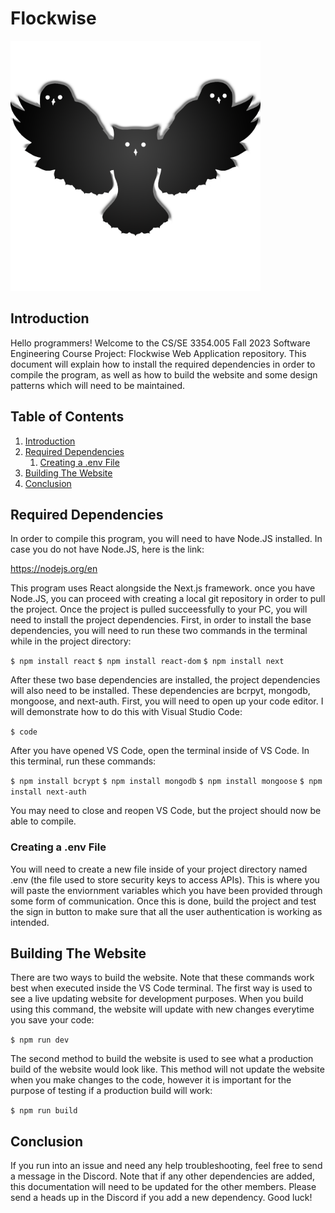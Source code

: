 # Flockwise
<img src="/flockwise/public/assets/images/Flockwise.png" alt="drawing" width="400"/>

## Introduction<a name="introduction"></a>
<p>Hello programmers! Welcome to the CS/SE 3354.005 Fall 2023 Software Engineering Course Project: Flockwise Web Application repository. This document will explain how to install the required dependencies in order to compile the program, as well as how to build the website and some design patterns which will need to be maintained.</p>

## Table of Contents
1. [Introduction](#introduction)
2. [Required Dependencies](#dependencies)
   1. [Creating a .env File](#env)
4. [Building The Website](#building)
5. [Conclusion](#conclusion)

## Required Dependencies<a name="dependencies"></a>
<p>In order to compile this program, you will need to have Node.JS installed. In case you do not have Node.JS, here is the link:</p>

https://nodejs.org/en

<p>This program uses React alongside the Next.js framework. once you have Node.JS, you can proceed with creating a local git repository in order to pull the project. Once the project is pulled succeessfully to your PC, you will need to install the project dependencies. First, in order to install the base dependencies, you will need to run these two commands in the terminal while in the project directory:</p>

`$ npm install react`
`$ npm install react-dom`
`$ npm install next`

<p>After these two base dependencies are installed, the project dependencies will also need to be installed. These dependencies are bcrpyt, mongodb, mongoose, and next-auth. First, you will need to open up your code editor. I will demonstrate how to do this with Visual Studio Code:</p>

`$ code`

<p>After you have opened VS Code, open the terminal inside of VS Code. In this terminal, run these commands:</p>

`$ npm install bcrypt`
`$ npm install mongodb`
`$ npm install mongoose`
`$ npm install next-auth`

<p>You may need to close and reopen VS Code, but the project should now be able to compile.</p>

### Creating a .env File<a name="env"></a>
<p>You will need to create a new file inside of your project directory named .env (the file used to store security keys to access APIs). This is where you will paste the enviornment variables which you have been provided through some form of communication. Once this is done, build the project and test the sign in button to make sure that all the user authentication is working as intended.</p>

## Building The Website<a name="building"></a>
<p>There are two ways to build the website. Note that these commands work best when executed inside the VS Code terminal. The first way is used to see a live updating website for development purposes. When you build using this command, the website will update with new changes everytime you save your code:</p>

`$ npm run dev`

<p>The second method to build the website is used to see what a production build of the website would look like. This method will not update the website when you make changes to the code, however it is important for the purpose of testing if a production build will work:</p>

`$ npm run build`

## Conclusion<a name="conclusion"></a>
<p>If you run into an issue and need any help troubleshooting, feel free to send a message in the Discord. Note that if any other dependencies are added, this documentation will need to be updated for the other members. Please send a heads up in the Discord if you add a new dependency. Good luck!</p>
